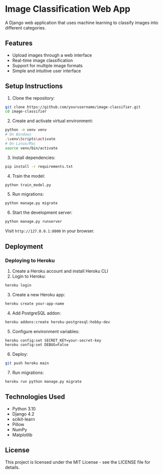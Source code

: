 # Image Classification Web App

A Django web application that uses machine learning to classify images into different categories.

## Features

- Upload images through a web interface
- Real-time image classification
- Support for multiple image formats
- Simple and intuitive user interface

## Setup Instructions

1. Clone the repository:
```bash
git clone https://github.com/yourusername/image-classifier.git
cd image-classifier
```

2. Create and activate virtual environment:
```bash
python -m venv venv
# On Windows
.\venv\Scripts\activate
# On Linux/Mac
source venv/bin/activate
```

3. Install dependencies:
```bash
pip install -r requirements.txt
```

4. Train the model:
```bash
python train_model.py
```

5. Run migrations:
```bash
python manage.py migrate
```

6. Start the development server:
```bash
python manage.py runserver
```

Visit `http://127.0.0.1:8000` in your browser.

## Deployment

### Deploying to Heroku

1. Create a Heroku account and install Heroku CLI
2. Login to Heroku:
```bash
heroku login
```

3. Create a new Heroku app:
```bash
heroku create your-app-name
```

4. Add PostgreSQL addon:
```bash
heroku addons:create heroku-postgresql:hobby-dev
```

5. Configure environment variables:
```bash
heroku config:set SECRET_KEY=your-secret-key
heroku config:set DEBUG=False
```

6. Deploy:
```bash
git push heroku main
```

7. Run migrations:
```bash
heroku run python manage.py migrate
```

## Technologies Used

- Python 3.10
- Django 4.2
- scikit-learn
- Pillow
- NumPy
- Matplotlib

## License

This project is licensed under the MIT License - see the LICENSE file for details. 